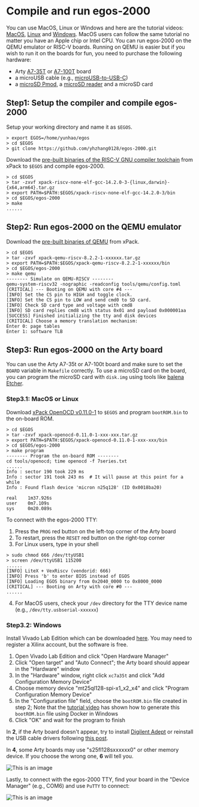 # Compile and run egos-2000

You can use MacOS, Linux or Windows and here are the tutorial videos:
[MacOS](https://youtu.be/VJgQFcKG0uc), [Linux](https://youtu.be/2FT7AN0wPlg) and [Windows](https://youtu.be/hCDMnGGyGqM).
MacOS users can follow the same tutorial no matter you have an Apple chip or Intel CPU.
You can run egos-2000 on the QEMU emulator or RISC-V boards.
Running on QEMU is easier but if you wish to run it on the boards for fun, 
you need to purchase the following hardware:
* Arty [A7-35T](https://www.xilinx.com/products/boards-and-kits/arty.html) or [A7-100T](https://digilent.com/shop/arty-a7-100t-artix-7-fpga-development-board/) board
* a microUSB cable (e.g., [microUSB-to-USB-C](https://www.amazon.com/dp/B0744BKDRD?psc=1&ref=ppx_yo2_dt_b_product_details))
* a [microSD Pmod](https://digilent.com/reference/pmod/pmodmicrosd/start?redirect=1), a [microSD reader](https://www.amazon.com/dp/B07G5JV2B5?psc=1&ref=ppx_yo2_dt_b_product_details) and a microSD card


## Step1: Setup the compiler and compile egos-2000

Setup your working directory and name it as `$EGOS`.

```shell
> export EGOS=/home/yunhao/egos
> cd $EGOS
> git clone https://github.com/yhzhang0128/egos-2000.git
```
Download the [pre-built binaries of the RISC-V GNU compiler toolchain](https://github.com/xpack-dev-tools/riscv-none-elf-gcc-xpack/releases/tag/v14.2.0-3) from xPack to `$EGOS` and compile egos-2000.

```shell
> cd $EGOS
> tar -zxvf xpack-riscv-none-elf-gcc-14.2.0-3-{linux,darwin}-{x64,arm64}.tar.gz
> export PATH=$PATH:$EGOS/xpack-riscv-none-elf-gcc-14.2.0-3/bin
> cd $EGOS/egos-2000
> make
......
```

## Step2: Run egos-2000 on the QEMU emulator

Download the [pre-built binaries of QEMU](https://github.com/xpack-dev-tools/qemu-riscv-xpack/releases/tag/v7.2.5-1) from xPack.

```shell
> cd $EGOS
> tar -zxvf xpack-qemu-riscv-8.2.2-1-xxxxxx.tar.gz
> export PATH=$PATH:$EGOS/xpack-qemu-riscv-8.2.2-1-xxxxxx/bin
> cd $EGOS/egos-2000
> make qemu
-------- Simulate on QEMU-RISCV --------
qemu-system-riscv32 -nographic -readconfig tools/qemu/config.toml
[CRITICAL] --- Booting on QEMU with core #4 ---
[INFO] Set the CS pin to HIGH and toggle clock.
[INFO] Set the CS pin to LOW and send cmd0 to SD card.
[INFO] Check SD card type and voltage with cmd8
[INFO] SD card replies cmd8 with status 0x01 and payload 0x000001aa
[SUCCESS] Finished initializing the tty and disk devices
[CRITICAL] Choose a memory translation mechanism:
Enter 0: page tables
Enter 1: software TLB
```

## Step3: Run egos-2000 on the Arty board

You can use the Arty A7-35t or A7-100t board
and make sure to set the `BOARD` variable in `Makefile` correctly.
To use a microSD card on the board, you can program the microSD card with `disk.img` using tools like [balena Etcher](https://www.balena.io/etcher/).

### Step3.1: MacOS or Linux

Download [xPack OpenOCD v0.11.0-1](https://github.com/xpack-dev-tools/openocd-xpack/releases/tag/v0.11.0-1) to `$EGOS`
and program `bootROM.bin` to the on-board ROM.

```shell
> cd $EGOS
> tar -zxvf xpack-openocd-0.11.0-1-xxx-xxx.tar.gz
> export PATH=$PATH:$EGOS/xpack-openocd-0.11.0-1-xxx-xxx/bin
> cd $EGOS/egos-2000
> make program
-------- Program the on-board ROM --------
cd tools/openocd; time openocd -f 7series.txt
......
Info : sector 190 took 229 ms
Info : sector 191 took 243 ms  # It will pause at this point for a while
Info : Found flash device 'micron n25q128' (ID 0x0018ba20)

real    1m37.926s
user    0m7.109s
sys     0m20.089s

```

To connect with the egos-2000 TTY:

1. Press the `PROG` red button on the left-top corner of the Arty board
2. To restart, press the `RESET` red button on the right-top corner
3. For Linux users, type in your shell
```shell
> sudo chmod 666 /dev/ttyUSB1
> screen /dev/ttyUSB1 115200
......
[INFO] LiteX + VexRiscv (vendorid: 666)
[INFO] Press 'b' to enter BIOS instead of EGOS
[INFO] Loading EGOS binary from 0x2040_0000 to 0x8000_0000
[CRITICAL] --- Booting on Arty with core #0 ---
......
```
4. For MacOS users, check your `/dev` directory for the TTY device name (e.g., `/dev/tty.usbserial-xxxxxx`)

### Step3.2: Windows

Install Vivado Lab Edition which can be downloaded [here](https://www.xilinx.com/support/download.html).
You may need to register a Xilinx account, but the software is free.

1. Open Vivado Lab Edition and click "Open Hardware Manager"
2. Click "Open target" and "Auto Connect"; the Arty board should appear in the "Hardware" window
3. In the "Hardware" window, right click `xc7a35t` and click "Add Configuration Memory Device"
4. Choose memory device "mt25ql128-spi-x1_x2_x4" and click "Program Configuration Memory Device"
5. In the "Configuration file" field, choose the `bootROM.bin` file created in step 2; Note that the [tutorial video](https://youtu.be/hCDMnGGyGqM) has shown how to generate this `bootROM.bin` file using Docker in Windows
6. Click "OK" and wait for the program to finish

In **2**, if the Arty board doesn't appear, try to install [Digilent Adept](https://digilent.com/reference/software/adept/start) or reinstall the USB cable drivers following [this post](https://support.xilinx.com/s/article/59128?language=en_US).

In **4**, some Arty boards may use "s25fl128sxxxxxx0" or other memory device. If you choose the wrong one, **6** will tell you.

![This is an image](tools/screenshots/vivado.png)

Lastly, to connect with the egos-2000 TTY, find your board in the "Device Manager" (e.g., COM6) and use `PuTTY` to connect:

![This is an image](tools/screenshots/putty.png)
